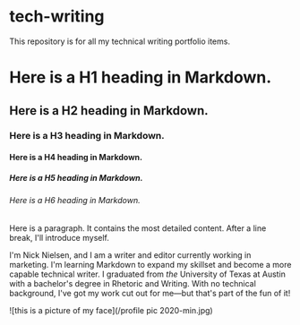 # tech-writing
This repository is for all my technical writing portfolio items.

# Here is a H1 heading in Markdown.
## Here is a H2 heading in Markdown.
### Here is a H3 heading in Markdown.
#### Here is a H4 heading in Markdown.
##### Here is a H5 heading in Markdown.
###### Here is a H6 heading in Markdown.

Here is a paragraph. It contains the most detailed content. After a line break, I'll introduce myself.

I'm Nick Nielsen, and I am a writer and editor currently working in marketing. I'm learning Markdown to expand my skillset and become a more capable technical writer. I graduated from *the* University of Texas at Austin with a bachelor's degree in Rhetoric and Writing. With no technical background, I've got my work cut out for me—but that's part of the fun of it!

![this is a picture of my face](/profile pic 2020-min.jpg)
